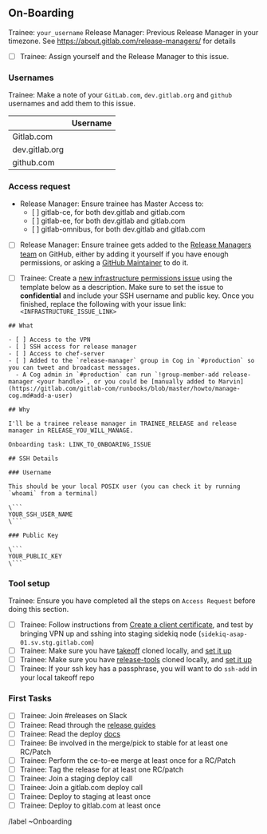 ## On-Boarding

Trainee: `your_username`
Release Manager: Previous Release Manager in your timezone. See https://about.gitlab.com/release-managers/ for details

- [ ] Trainee: Assign yourself and the Release Manager to this issue.

### Usernames

Trainee: Make a note of your `GitLab.com`, `dev.gitlab.org` and `github` usernames and add them to this issue.

|                | Username |
|:---------------|:---------|
| Gitlab.com     |          |
| dev.gitlab.org |          |
| github.com     |          |

### Access request

- Release Manager: Ensure trainee has Master Access to:
  - [ ] gitlab-ce, for both dev.gitlab and gitlab.com
  - [ ] gitlab-ee, for both dev.gitlab and gitlab.com
  - [ ] gitlab-omnibus, for both dev.gitlab and gitlab.com

- [ ] Release Manager: Ensure trainee gets added to the [Release Managers team](https://github.com/orgs/gitlabhq/teams/release-managers) on GitHub, either by adding it yourself if you have enough permissions, or asking a [GitHub Maintainer](https://github.com/orgs/gitlabhq/teams/release-managers/members?utf8=%E2%9C%93&query=+role%3Amaintainer) to do it.

- [ ] Trainee: Create a [new infrastructure permissions issue](https://gitlab.com/gitlab-com/infrastructure/issues/new?issue%5Btitle%5D=Chef%20and%20SSH%20access%20request%20for%20YOUR%20NAME) using the template below as a description. Make sure to set the issue to **confidential** and include your SSH username and public key. Once you finished, replace the following with your issue link: `<INFRASTRUCTURE_ISSUE_LINK>`

```
## What

- [ ] Access to the VPN
- [ ] SSH access for release manager
- [ ] Access to chef-server
- [ ] Added to the `release-manager` group in Cog in `#production` so you can tweet and broadcast messages.
  - A Cog admin in `#production` can run `!group-member-add release-manager <your handle>`, or you could be [manually added to Marvin](https://gitlab.com/gitlab-com/runbooks/blob/master/howto/manage-cog.md#add-a-user)

## Why

I'll be a trainee release manager in TRAINEE_RELEASE and release manager in RELEASE_YOU_WILL_MANAGE.

Onboarding task: LINK_TO_ONBOARING_ISSUE

## SSH Details

### Username

This should be your local POSIX user (you can check it by running `whoami` from a terminal)

\```
YOUR_SSH_USER_NAME
\```

### Public Key

\```
YOUR_PUBLIC_KEY
\```

```

### Tool setup

Trainee: Ensure you have completed all the steps on `Access Request` before doing this section.

- [ ] Trainee: Follow instructions from [Create a client certificate](https://gitlab.com/gitlab-cookbooks/gitlab_openvpn#create-a-client-certificate), and test by bringing VPN up and sshing into staging sidekiq node (`sidekiq-asap-01.sv.stg.gitlab.com`)
- [ ] Trainee: Make sure you have [takeoff](https://gitlab.com/gitlab-org/takeoff) cloned locally, and [set it up](https://gitlab.com/gitlab-org/takeoff/#getting-started)
- [ ] Trainee: Make sure you have [release-tools](https://gitlab.com/gitlab-org/release-tools) cloned locally, and [set it up](https://gitlab.com/gitlab-org/release-tools/blob/master/doc/rake-tasks.md#setup)
- [ ] Trainee: If your ssh key has a passphrase, you will want to do `ssh-add` in your local takeoff repo

### First Tasks

- [ ] Trainee: Join #releases on Slack
- [ ] Trainee: Read through the [release guides](https://gitlab.com/gitlab-org/release/docs/blob/master/README.md)
- [ ] Trainee: Read the deploy [docs](https://gitlab.com/gitlab-org/takeoff#deploying-gitlab)
- [ ] Trainee: Be involved in the merge/pick to stable for at least one RC/Patch
- [ ] Trainee: Perform the ce-to-ee merge at least once for a RC/Patch
- [ ] Trainee: Tag the release for at least one RC/patch
- [ ] Trainee: Join a staging deploy call
- [ ] Trainee: Join a gitlab.com deploy call
- [ ] Trainee: Deploy to staging at least once
- [ ] Trainee: Deploy to gitlab.com at least once

/label ~Onboarding
